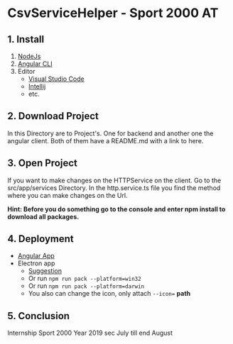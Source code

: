 # CsvServiceHelper - Sport 2000 AT
## 1. Install
  1. [NodeJs](https://nodejs.org/en/)
  2. [Angular CLI](https://cli.angular.io/)
  3. Editor
     * [Visual Studio Code](https://code.visualstudio.com/)
     * [Intellij](https://www.jetbrains.com/idea/)
     * etc.

## 2. Download Project
In this Directory are to Project's. One for backend and another one the angular client.
Both of them have a README.md with a link to here.

## 3. Open Project
If you want to make changes on the HTTPService on the client. Go to the src/app/services Directory.
In the http.service.ts file you find the method where you can make changes on the Url.

**Hint: Before you do something go to the console and enter npm install to download all packages.**

## 4. Deployment
  * [Angular App](https://angular.io/guide/deployment)
  * Electron app 
    * [Suggestion](http://mylifeforthecode.com/using-electron-packager-to-package-an-electron-app/)
    * Or run `npm run pack --platform=win32`
    * Or run `npm run pack --platform=darwin`
    * You also can change the icon, only attach `--icon=` **path**

## 5. Conclusion
Internship Sport 2000
Year 2019 sec July till end August
